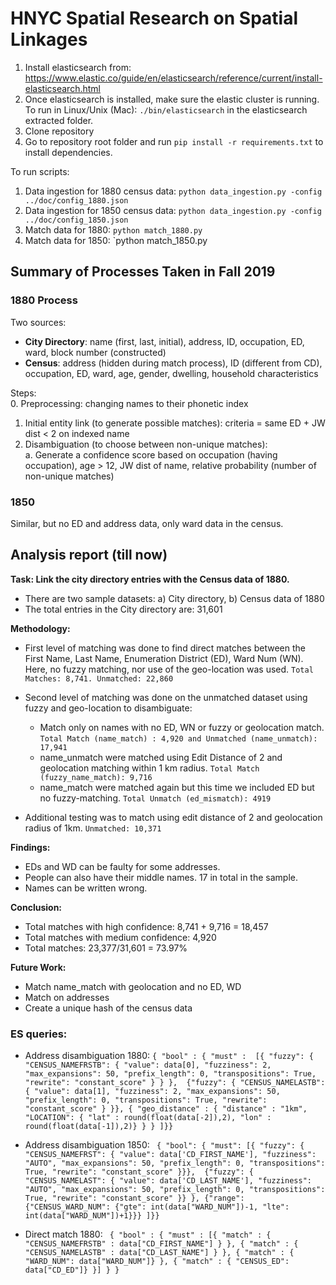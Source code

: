 # HNYC Spatial Research on Spatial Linkages


1. Install elasticsearch from: https://www.elastic.co/guide/en/elasticsearch/reference/current/install-elasticsearch.html
2. Once elasticsearch is installed, make sure the elastic cluster is running. To run in Linux/Unix (Mac): `./bin/elasticsearch` in the elasticsearch extracted folder.
3. Clone repository
4. Go to repository root folder and run `pip install -r requirements.txt` to install dependencies.

To run scripts:
1. Data ingestion for 1880 census data: `python data_ingestion.py -config ../doc/config_1880.json`
2. Data ingestion for 1850 census data: `python data_ingestion.py -config ../doc/config_1850.json`
3. Match data for 1880: `python match_1880.py`
4. Match data for 1850: `python match_1850.py

## Summary of Processes Taken in Fall 2019
### 1880 Process
Two sources:  
- **City Directory**: name (first, last, initial), address, ID, occupation, ED, ward, block number (constructed)  
- **Census**: address (hidden during match process), ID (different from CD), occupation, ED, ward, age, gender, dwelling, household characteristics

Steps:  
0. Preprocessing: changing names to their phonetic index  
1. Initial entity link (to generate possible matches): criteria = same ED + JW dist < 2 on indexed name  
2. Disambiguation (to choose between non-unique matches):  
  a. Generate a confidence score based on occupation (having occupation), age > 12, JW dist of name, relative probability (number of non-unique matches)  

### 1850
Similar, but no ED and address data, only ward data in the census.

## Analysis report (till now)

<b> Task: Link the city directory entries with the Census data of 1880. </b>
  
* There are two sample datasets: a) City directory, b) Census data of 1880
* The total entries in the City directory are: 31,601

<b> Methodology: </b>
* First level of matching was done to find direct matches between the First Name, Last Name, Enumeration District (ED), Ward Num (WN). Here, no fuzzy matching, nor use of the geo-location was used. `Total Matches: 8,741. Unmatched: 22,860`

* Second level of matching was done on the unmatched dataset using fuzzy and geo-location to disambiguate:
  * Match only on names with no ED, WN or fuzzy or geolocation match. `Total Match (name_match) : 4,920 and Unmatched (name_unmatch): 17,941`
  * name_unmatch were matched using Edit Distance of 2 and geolocation matching within 1 km radius. `Total Match (fuzzy_name_match): 9,716`
  * name_match were matched again but this time we included ED but no fuzzy-matching. `Total Unmatch (ed_mismatch): 4919`

* Additional testing was to match using edit distance of 2 and geolocation radius of 1km. `Unmatched: 10,371`

<b> Findings: </b>
* EDs and WD can be faulty for some addresses.
* People can also have their middle names. 17 in total in the sample.
* Names can be written wrong.

<b> Conclusion: </b>
* Total matches with high confidence: 8,741 + 9,716 = 18,457
* Total matches with medium confidence: 4,920
* Total matches: 23,377/31,601 = 73.97%

<b> Future Work: </b>
* Match name_match with geolocation and no ED, WD
* Match on addresses
* Create a unique hash of the census data

### ES queries:

* Address disambiguation 1880:
`{ "bool" : { "must" : 
            [{ "fuzzy": { "CENSUS_NAMEFRSTB": { "value": data[0], "fuzziness": 2, "max_expansions": 50, "prefix_length": 0, "transpositions": True, "rewrite": "constant_score" } } }, 
            {"fuzzy": { "CENSUS_NAMELASTB": { "value": data[1], "fuzziness": 2, "max_expansions": 50, "prefix_length": 0, "transpositions": True, "rewrite": "constant_score" } }},
            { "geo_distance" : { "distance" : "1km", "LOCATION": { "lat" : round(float(data[-2]),2), "lon" : round(float(data[-1]),2)} } }
            ]}}`
           
* Address disambiguation 1850:
` { "bool": { "must": [{ "fuzzy": { "CENSUS_NAMEFRST": { "value": data['CD_FIRST_NAME'], "fuzziness": "AUTO", "max_expansions": 50, "prefix_length": 0, "transpositions": True, "rewrite": "constant_score" }}}, 
                        {"fuzzy": { "CENSUS_NAMELAST": { "value": data['CD_LAST_NAME'], "fuzziness": "AUTO", "max_expansions": 50, "prefix_length": 0, "transpositions": True, "rewrite": "constant_score" }} },
                        {"range": {"CENSUS_WARD_NUM": {"gte": int(data["WARD_NUM"])-1, "lte": int(data["WARD_NUM"])+1}}}
                        ]}}`
 
* Direct match 1880: 
` { "bool" : { "must" : [{ "match" : { "CENSUS_NAMEFRSTB" : data["CD_FIRST_NAME"] } },
                { "match" : { "CENSUS_NAMELASTB" : data["CD_LAST_NAME"] } },
                { "match" : { "WARD_NUM": data["WARD_NUM"]} },
                { "match" : { "CENSUS_ED": data["CD_ED"]} }] } }`

